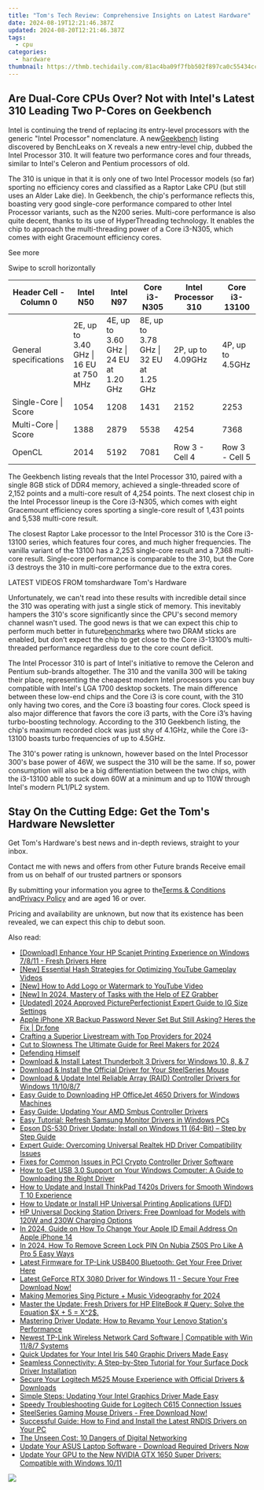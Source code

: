 ```yaml
---
title: "Tom's Tech Review: Comprehensive Insights on Latest Hardware"
date: 2024-08-19T12:21:46.387Z
updated: 2024-08-20T12:21:46.387Z
tags:
  - cpu
categories:
  - hardware
thumbnail: https://thmb.techidaily.com/81ac4ba09f7fbb502f897ca0c55434cc97c04fe41c01b4f05dc48044320b63e0.jpg
---
```


## Are Dual-Core CPUs Over? Not with Intel's Latest 310 Leading Two P-Cores on Geekbench

Intel is continuing the trend of replacing its entry-level processors with the generic "Intel Processor" nomenclature. A new[Geekbench](https://x.com/BenchLeaks/status/1811274720567853442) listing discovered by BenchLeaks on X reveals a new entry-level chip, dubbed the Intel Processor 310\. It will feature two performance cores and four threads, similar to Intel's Celeron and Pentium processors of old.

 The 310 is unique in that it is only one of two Intel Processor models (so far) sporting no efficiency cores and classified as a Raptor Lake CPU (but still uses an Alder Lake die). In Geekbench, the chip's performance reflects this, boasting very good single-core performance compared to other Intel Processor variants, such as the N200 series. Multi-core performance is also quite decent, thanks to its use of HyperThreading technology. It enables the chip to approach the multi-threading power of a Core i3-N305, which comes with eight Gracemount efficiency cores.

 See more

 Swipe to scroll horizontally

| Header Cell - Column 0 | Intel N50                              | Intel N97                               | Core i3-N305                            | Intel Processor 310 | Core i3-13100    |
| ---------------------- | -------------------------------------- | --------------------------------------- | --------------------------------------- | ------------------- | ---------------- |
| General specifications | 2E, up to 3.40 GHz \| 16 EU at 750 MHz | 4E, up to 3.60 GHz \| 24 EU at 1.20 GHz | 8E, up to 3.78 GHz \| 32 EU at 1.25 GHz | 2P, up to 4.09GHz   | 4P, up to 4.5GHz |
| Single-Core \| Score   | 1054                                   | 1208                                    | 1431                                    | 2152                | 2253             |
| Multi-Core \| Score    | 1388                                   | 2879                                    | 5538                                    | 4254                | 7368             |
| OpenCL                 | 2014                                   | 5192                                    | 7081                                    | Row 3 - Cell 4      | Row 3 - Cell 5   |

 The Geekbench listing reveals that the Intel Processor 310, paired with a single 8GB stick of DDR4 memory, achieved a single-threaded score of 2,152 points and a multi-core result of 4,254 points. The next closest chip in the Intel Processor lineup is the Core i3-N305, which comes with eight Gracemount efficiency cores sporting a single-core result of 1,431 points and 5,538 multi-core result.

 The closest Raptor Lake processor to the Intel Processor 310 is the Core i3-13100 series, which features four cores, and much higher frequencies. The vanilla variant of the 13100 has a 2,253 single-core result and a 7,368 multi-core result. Single-core performance is comparable to the 310, but the Core i3 destroys the 310 in multi-core performance due to the extra cores.

 LATEST VIDEOS FROM tomshardware Tom's Hardware

 Unfortunately, we can't read into these results with incredible detail since the 310 was operating with just a single stick of memory. This inevitably hampers the 310's score significantly since the CPU's second memory channel wasn't used. The good news is that we can expect this chip to perform much better in future[benchmarks](https://www.tomshardware.com/tag/benchmark) where two DRAM sticks are enabled, but don’t expect the chip to get close to the Core i3-13100’s multi-threaded performance regardless due to the core count deficit.

 The Intel Processor 310 is part of Intel's initiative to remove the Celeron and Pentium sub-brands altogether. The 310 and the vanilla 300 will be taking their place, representing the cheapest modern Intel processors you can buy compatible with Intel's LGA 1700 desktop sockets. The main difference between these low-end chips and the Core i3 is core count, with the 310 only having two cores, and the Core i3 boasting four cores. Clock speed is also major difference that favors the core i3 parts, with the Core i3’s having turbo-boosting technology. According to the 310 Geekbench listing, the chip's maximum recorded clock was just shy of 4.1GHz, while the Core i3-13100 boasts turbo frequencies of up to 4.5GHz.

 The 310's power rating is unknown, however based on the Intel Processor 300's base power of 46W, we suspect the 310 will be the same. If so, power consumption will also be a big differentiation between the two chips, with the i3-13100 able to suck down 60W at a minimum and up to 110W through Intel's modern PL1/PL2 system.

## Stay On the Cutting Edge: Get the Tom's Hardware Newsletter

 Get Tom's Hardware's best news and in-depth reviews, straight to your inbox.

 Contact me with news and offers from other Future brands  Receive email from us on behalf of our trusted partners or sponsors

 By submitting your information you agree to the[Terms & Conditions](https://futureplc.com/terms-conditions/) and[Privacy Policy](https://futureplc.com/privacy-policy/) and are aged 16 or over.

 Pricing and availability are unknown, but now that its existence has been revealed, we can expect this chip to debut soon.


<ins class="adsbygoogle"
     style="display:block"
     data-ad-format="autorelaxed"
     data-ad-client="ca-pub-7571918770474297"
     data-ad-slot="1223367746"></ins>



<ins class="adsbygoogle"
     style="display:block"
     data-ad-client="ca-pub-7571918770474297"
     data-ad-slot="8358498916"
     data-ad-format="auto"
     data-full-width-responsive="true"></ins>

<span class="atpl-alsoreadstyle">Also read:</span>
<div><ul>
<li><a href="https://hardware-help.techidaily.com/download-enhance-your-hp-scanjet-printing-experience-on-windows-7811-fresh-drivers-here/"><u>[Download] Enhance Your HP Scanjet Printing Experience on Windows 7/8/11 - Fresh Drivers Here</u></a></li>
<li><a href="https://youtube-tips.techidaily.com/ssential-hash-strategies-for-optimizing-youtube-gameplay-videos/"><u>[New] Essential Hash Strategies for Optimizing YouTube Gameplay Videos</u></a></li>
<li><a href="https://youtube-help.techidaily.com/new-how-to-add-logo-or-watermark-to-youtube-video/"><u>[New] How to Add Logo or Watermark to YouTube Video</u></a></li>
<li><a href="https://screen-activity-recording.techidaily.com/new-in-2024-mastery-of-tasks-with-the-help-of-ez-grabber/"><u>[New] In 2024, Mastery of Tasks with the Help of EZ Grabber</u></a></li>
<li><a href="https://instagram-videos.techidaily.com/updated-2024-approved-pictureperfectionist-expert-guide-to-ig-size-settings/"><u>[Updated] 2024 Approved  PicturePerfectionist  Expert Guide to IG Size Settings</u></a></li>
<li><a href="https://iphone-unlock.techidaily.com/apple-iphone-xr-backup-password-never-set-but-still-asking-heres-the-fix-drfone-by-drfone-ios/"><u>Apple iPhone XR Backup Password Never Set But Still Asking? Heres the Fix | Dr.fone</u></a></li>
<li><a href="https://extra-resources.techidaily.com/crafting-a-superior-livestream-with-top-providers-for-2024/"><u>Crafting a Superior Livestream with Top Providers for 2024</u></a></li>
<li><a href="https://instagram-video-recordings.techidaily.com/cut-to-slowness-the-ultimate-guide-for-reel-makers-for-2024/"><u>Cut to Slowness  The Ultimate Guide for Reel Makers for 2024</u></a></li>
<li><a href="https://hardware-help.techidaily.com/defending-himself/"><u>Defending Himself</u></a></li>
<li><a href="https://hardware-help.techidaily.com/download-and-install-latest-thunderbolt-3-drivers-for-windows-10-8-and-7/"><u>Download & Install Latest Thunderbolt 3 Drivers for Windows 10, 8, & 7</u></a></li>
<li><a href="https://hardware-help.techidaily.com/download-and-install-the-official-driver-for-your-steelseries-mouse/"><u>Download & Install the Official Driver for Your SteelSeries Mouse</u></a></li>
<li><a href="https://hardware-help.techidaily.com/1722973395727-download-and-update-intel-reliable-array-raid-controller-drivers-for-windows-111087/"><u>Download & Update Intel Reliable Array (RAID) Controller Drivers for Windows 11/10/8/7</u></a></li>
<li><a href="https://hardware-help.techidaily.com/easy-guide-to-downloading-hp-officejet-4650-drivers-for-windows-machines/"><u>Easy Guide to Downloading HP OfficeJet 4650 Drivers for Windows Machines</u></a></li>
<li><a href="https://hardware-help.techidaily.com/easy-guide-updating-your-amd-smbus-controller-drivers/"><u>Easy Guide: Updating Your AMD Smbus Controller Drivers</u></a></li>
<li><a href="https://hardware-help.techidaily.com/easy-tutorial-refresh-samsung-monitor-drivers-in-windows-pcs/"><u>Easy Tutorial: Refresh Samsung Monitor Drivers in Windows PCs</u></a></li>
<li><a href="https://hardware-help.techidaily.com/epson-ds-530-driver-update-install-on-windows-11-64-bit-step-by-step-guide/"><u>Epson DS-530 Driver Update: Install on Windows 11 (64-Bit) – Step by Step Guide</u></a></li>
<li><a href="https://hardware-help.techidaily.com/expert-guide-overcoming-universal-realtek-hd-driver-compatibility-issues/"><u>Expert Guide: Overcoming Universal Realtek HD Driver Compatibility Issues</u></a></li>
<li><a href="https://hardware-help.techidaily.com/fixes-for-common-issues-in-pci-crypto-controller-driver-software/"><u>Fixes for Common Issues in PCI Crypto Controller Driver Software</u></a></li>
<li><a href="https://hardware-help.techidaily.com/how-to-get-usb-30-support-on-your-windows-computer-a-guide-to-downloading-the-right-driver/"><u>How to Get USB 3.0 Support on Your Windows Computer: A Guide to Downloading the Right Driver</u></a></li>
<li><a href="https://hardware-help.techidaily.com/how-to-update-and-install-thinkpad-t420s-drivers-for-smooth-windows-t-10-experience/"><u>How to Update and Install ThinkPad T420s Drivers for Smooth Windows T 10 Experience</u></a></li>
<li><a href="https://hardware-help.techidaily.com/how-to-update-or-install-hp-universal-printing-applications-ufd/"><u>How to Update or Install HP Universal Printing Applications (UFD)</u></a></li>
<li><a href="https://hardware-help.techidaily.com/hp-universal-docking-station-drivers-free-download-for-models-with-120w-and-230w-charging-options/"><u>HP Universal Docking Station Drivers: Free Download for Models with 120W and 230W Charging Options</u></a></li>
<li><a href="https://ios-unlock.techidaily.com/in-2024-guide-on-how-to-change-your-apple-id-email-address-on-apple-iphone-14-by-drfone-ios/"><u>In 2024, Guide on How To Change Your Apple ID Email Address On Apple iPhone 14</u></a></li>
<li><a href="https://easy-unlock-android.techidaily.com/in-2024-how-to-remove-screen-lock-pin-on-nubia-z50s-pro-like-a-pro-5-easy-ways-by-drfone-android/"><u>In 2024, How To Remove Screen Lock PIN On Nubia Z50S Pro Like A Pro 5 Easy Ways</u></a></li>
<li><a href="https://hardware-help.techidaily.com/1722976884869-latest-firmware-for-tp-link-usb400-bluetooth-get-your-free-driver-here/"><u>Latest Firmware for TP-Link USB400 Bluetooth: Get Your Free Driver Here</u></a></li>
<li><a href="https://hardware-help.techidaily.com/1722978947646-latest-geforce-rtx-3080-driver-for-windows-11-secure-your-free-download-now/"><u>Latest GeForce RTX 3080 Driver for Windows 11 - Secure Your Free Download Now!</u></a></li>
<li><a href="https://vp-tips.techidaily.com/making-memories-sing-picture-plus-music-videography-for-2024/"><u>Making Memories Sing  Picture + Music Videography for 2024</u></a></li>
<li><a href="https://hardware-help.techidaily.com/1722959583005-master-the-update-fresh-drivers-for-hp-elitebook-query-solve-the-equation-x-plus-5-x2/"><u>Master the Update: Fresh Drivers for HP EliteBook # Query: Solve the Equation $X + 5 = X^2$.</u></a></li>
<li><a href="https://hardware-help.techidaily.com/mastering-driver-update-how-to-revamp-your-lenovo-stations-performance/"><u>Mastering Driver Update: How to Revamp Your Lenovo Station's Performance</u></a></li>
<li><a href="https://hardware-help.techidaily.com/newest-tp-link-wireless-network-card-software-compatible-with-win-1187-systems/"><u>Newest TP-Link Wireless Network Card Software | Compatible with Win 11/8/7 Systems</u></a></li>
<li><a href="https://hardware-help.techidaily.com/1722973770669-quick-updates-for-your-intel-iris-540-graphic-drivers-made-easy/"><u>Quick Updates for Your Intel Iris 540 Graphic Drivers Made Easy</u></a></li>
<li><a href="https://hardware-help.techidaily.com/seamless-connectivity-a-step-by-step-tutorial-for-your-surface-dock-driver-installation/"><u>Seamless Connectivity: A Step-by-Step Tutorial for Your Surface Dock Driver Installation</u></a></li>
<li><a href="https://hardware-help.techidaily.com/secure-your-logitech-m525-mouse-experience-with-official-drivers-and-downloads/"><u>Secure Your Logitech M525 Mouse Experience with Official Drivers & Downloads</u></a></li>
<li><a href="https://hardware-help.techidaily.com/simple-steps-updating-your-intel-graphics-driver-made-easy/"><u>Simple Steps: Updating Your Intel Graphics Driver Made Easy</u></a></li>
<li><a href="https://hardware-help.techidaily.com/speedy-troubleshooting-guide-for-logitech-c615-connection-issues/"><u>Speedy Troubleshooting Guide for Logitech C615 Connection Issues</u></a></li>
<li><a href="https://hardware-help.techidaily.com/steelseries-gaming-mouse-drivers-free-download-now/"><u>SteelSeries Gaming Mouse Drivers - Free Download Now!</u></a></li>
<li><a href="https://hardware-help.techidaily.com/successful-guide-how-to-find-and-install-the-latest-rndis-drivers-on-your-pc/"><u>Successful Guide: How to Find and Install the Latest RNDIS Drivers on Your PC</u></a></li>
<li><a href="https://facebook.techidaily.com/the-unseen-cost-10-dangers-of-digital-networking/"><u>The Unseen Cost: 10 Dangers of Digital Networking</u></a></li>
<li><a href="https://hardware-help.techidaily.com/1722975919869-update-your-asus-laptop-software-download-required-drivers-now/"><u>Update Your ASUS Laptop Software - Download Required Drivers Now</u></a></li>
<li><a href="https://hardware-help.techidaily.com/update-your-gpu-to-the-new-nvidia-gtx-1650-super-drivers-compatible-with-windows-1011/"><u>Update Your GPU to the New NVIDIA GTX 1650 Super Drivers: Compatible with Windows 10/11</u></a></li>
</ul></div>

<!-- affiliate ads begin -->
<a href="https://shop.systoolsgroup.com/affiliate.php?ACCOUNT=SYSTOOBY&AFFILIATE=108875&PATH=https%3A%2F%2Fwww.systoolsgroup.com%3FAFFILIATE%3D108875%26RESOURCE%3D%2BSysTools%2BOutlook%2BRecovery"><img src="https://www.systoolsgroup.com/box/outlook-recovery.png" border="0"></a>
<!-- affiliate ads end -->